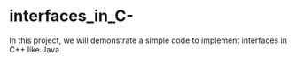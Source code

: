# interfaces_in_C-
In this project, we will demonstrate a simple code to implement interfaces in C++ like Java.
